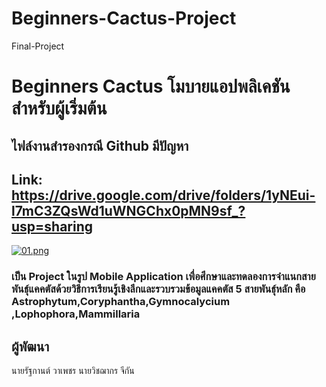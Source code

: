 # Beginners-Cactus-Project
Final-Project

# Beginners Cactus โมบายแอปพลิเคชันสำหรับผู้เริ่มต้น
## ไฟล์งานสำรองกรณี Github มีปัญหา 
## Link: https://drive.google.com/drive/folders/1yNEui-l7mC3ZQsWd1uWNGChx0pMN9sf_?usp=sharing

[![01.png](https://i.postimg.cc/4yPP2CD6/01.png)](https://postimg.cc/XBZ9XP7q)

### เป็น Project ในรูป Mobile Application เพื่อศึกษาและทดลองการจำแนกสายพันธุ์แคคตัสด้วยวิธีการเรียนรู้เชิงลึกและรวบรวมข้อมูลแคคตัส 5 สายพันธุ์หลัก คือ Astrophytum,Coryphantha,Gymnocalycium ,Lophophora,Mammillaria

## ผู้พัฒนา
 นายรัฐกานต์ วาเพชร
 นายวิชฌากร จีกัน

